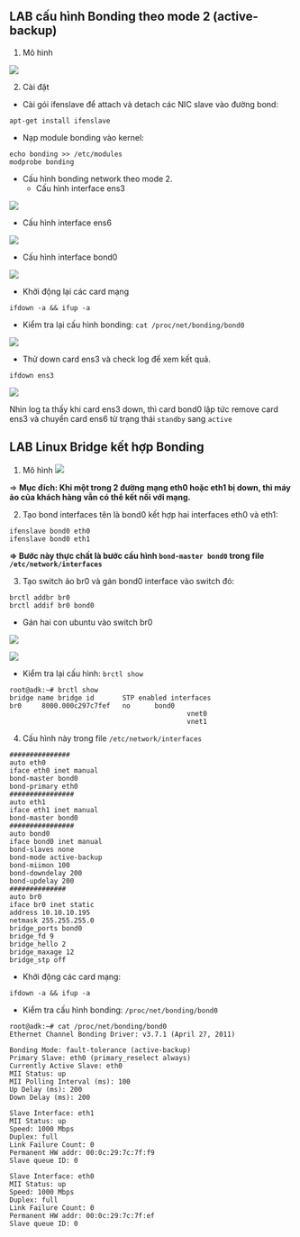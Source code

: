 ## LAB cấu hình Bonding theo mode 2 (active-backup)
1. Mô hình
<img src="http://i.imgur.com/ReJmZM4.png">

2. Cài đặt
- Cài gói ifenslave để attach và detach các NIC slave vào đường bond:

```
apt-get install ifenslave

```

- Nạp module bonding vào kernel:
	
```
echo bonding >> /etc/modules
modprobe bonding
```

- Cấu hình bonding network theo mode 2.
	- Cấu hình interface ens3

<img src="https://i.imgur.com/7Bcv5AG.png">

- Cấu hình interface ens6

<img src="https://i.imgur.com/tlpkH6x.png">

- Cấu hình interface bond0

<img src="https://i.imgur.com/FR5uu4g.png">

- Khởi động lại các card mạng

```
ifdown -a && ifup -a
```

- Kiểm tra lại cấu hình bonding: `cat /proc/net/bonding/bond0`

<img src="https://i.imgur.com/RxXF9UQ.png">

- Thử down card ens3 và check log để xem kết quả.

`ifdown ens3`

<img src="https://i.imgur.com/c2xwUFJ.png">

Nhìn log ta thấy khi card ens3 down, thì card bond0 lập tức remove card ens3 và chuyển card ens6 từ trạng thái `standby` sang `active`


## LAB Linux Bridge kết hợp Bonding
1. Mô hình
![](http://i.imgur.com/c9si160.png)


=> **Mục đích: Khi một trong 2 đường mạng eth0 hoặc eth1 bị down, thì máy ảo của khách hàng vẫn có thể kết nối với mạng.**

2. Tạo bond interfaces tên là bond0 kết hợp hai interfaces eth0 và eth1:

```
ifenslave bond0 eth0
ifenslave bond0 eth1
```

**=> Bước này thực chất là bước cấu hình `bond-master bond0` trong file `/etc/network/interfaces`**

3. Tạo switch ảo br0 và gán bond0 interface vào switch đó:

```
brctl addbr br0
brctl addif br0 bond0
```

- Gán hai con ubuntu vào switch br0

![](http://image.prntscr.com/image/3ff0fdb257b24e76aef0d9735d6a6fd8.png)

![](http://image.prntscr.com/image/e70ec59b42294203a7983051dea18ba6.png)

- Kiểm tra lại cấu hình: `brctl show`

```
root@adk:~# brctl show
bridge name	bridge id		STP enabled	interfaces
br0		8000.000c297c7fef	no		bond0
							                vnet0
							                vnet1
```

4. Cấu hình này trong file `/etc/network/interfaces`

```
###############
auto eth0
iface eth0 inet manual
bond-master bond0
bond-primary eth0
################
auto eth1
iface eth1 inet manual
bond-master bond0
################
auto bond0
iface bond0 inet manual
bond-slaves none
bond-mode active-backup
bond-miimon 100
bond-downdelay 200
bond-updelay 200
##############
auto br0
iface br0 inet static
address 10.10.10.195
netmask 255.255.255.0
bridge_ports bond0
bridge_fd 9
bridge_hello 2
bridge_maxage 12
bridge_stp off
```

- Khởi động các card mạng:

```
ifdown -a && ifup -a
```

- Kiểm tra cấu hình bonding: `/proc/net/bonding/bond0`

```
root@adk:~# cat /proc/net/bonding/bond0
Ethernet Channel Bonding Driver: v3.7.1 (April 27, 2011)

Bonding Mode: fault-tolerance (active-backup)
Primary Slave: eth0 (primary_reselect always)
Currently Active Slave: eth0
MII Status: up
MII Polling Interval (ms): 100
Up Delay (ms): 200
Down Delay (ms): 200

Slave Interface: eth1
MII Status: up
Speed: 1000 Mbps
Duplex: full
Link Failure Count: 0
Permanent HW addr: 00:0c:29:7c:7f:f9
Slave queue ID: 0

Slave Interface: eth0
MII Status: up
Speed: 1000 Mbps
Duplex: full
Link Failure Count: 0
Permanent HW addr: 00:0c:29:7c:7f:ef
Slave queue ID: 0
```